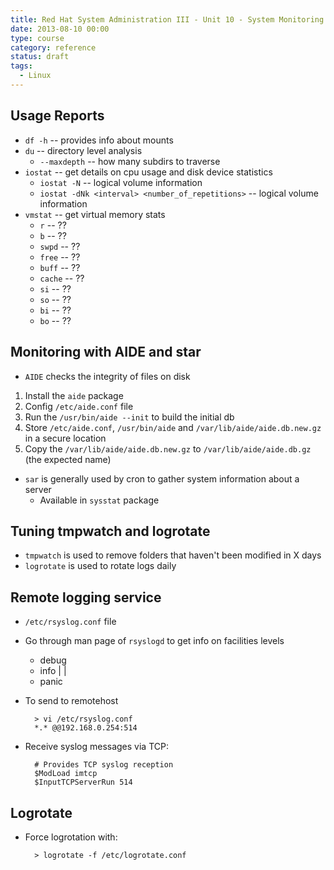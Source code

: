 ```yaml
---
title: Red Hat System Administration III - Unit 10 - System Monitoring and Logs
date: 2013-08-10 00:00
type: course
category: reference
status: draft
tags:
  - Linux
---
```


## Usage Reports

* ```df -h``` -- provides info about mounts
* ```du``` -- directory level analysis
    * ```--maxdepth``` -- how many subdirs to traverse
* ```iostat``` -- get details on cpu usage and disk device statistics
    * ```iostat -N``` -- logical volume information
    * ```iostat -dNk <interval> <number_of_repetitions>``` -- logical volume information
* ```vmstat``` -- get virtual memory stats
    * ```r``` -- ??
    * ```b``` -- ??
    * ```swpd``` -- ??
    * ```free``` -- ??
    * ```buff``` -- ??
    * ```cache``` -- ??
    * ```si``` -- ??
    * ```so``` -- ??
    * ```bi``` -- ??
    * ```bo``` -- ??

## Monitoring with AIDE and star

* ```AIDE``` checks the integrity of files on disk

1. Install the ```aide``` package
2. Config ```/etc/aide.conf``` file
3. Run the ```/usr/bin/aide --init``` to build the initial db
4. Store `/etc/aide.conf`, `/usr/bin/aide` and `/var/lib/aide/aide.db.new.gz` in a secure location
5. Copy the `/var/lib/aide/aide.db.new.gz` to `/var/lib/aide/aide.db.gz` (the expected name)

* `sar` is generally used by cron to gather system information about a server
    * Available in `sysstat` package

## Tuning tmpwatch and logrotate

* `tmpwatch` is used to remove folders that haven't been modified in X days
* `logrotate` is used to rotate logs daily

## Remote logging service

* `/etc/rsyslog.conf` file
* Go through man page of `rsyslogd` to get info on facilities levels
    * debug
    * info
    |
    |
    * panic
* To send to remotehost

        > vi /etc/rsyslog.conf
        *.* @@192.168.0.254:514

* Receive syslog messages via TCP:

        # Provides TCP syslog reception
        $ModLoad imtcp
        $InputTCPServerRun 514

## Logrotate

* Force logrotation with:

        > logrotate -f /etc/logrotate.conf

